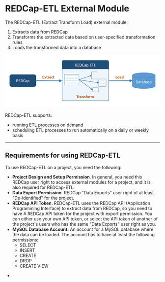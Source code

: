 REDCap-ETL External Module
=================================

The REDCap-ETL (Extract Transform Load) external module:

1. Extracts data from REDCap
2. Transforms the extracted data based on user-specified transformation rules
3. Loads the transformed data into a database

![REDCap-ETL](./resources/redcap-etl.png)


REDCap-ETL supports:

* running ETL processes on demand
* scheduling ETL processes to run automatically on a daily or weekly basis


---

Requirements for using REDCap-ETL
--------------------------------------

To use REDCap-ETL on a project, you need the following:

* **Project Design and Setup Permission**. In general, you need this REDCap user
    right to access external modules for a project,
    and it is also required for REDCap-ETL.
* **Data Export Permission**. REDCap "Data Exports" user right of at least
    "De-identified" for the project.
* **REDCap API Token**. REDCap-ETL uses the REDCap API (Application
    Programming Interface) to extract data from REDCap, so you need to have
    A REDCap API token for the project with export permission. You can either use your
    own API token, or select the API token of another of the project's users who
    has the same "Data Exports" user right as you.
* **MySQL Database Account.** An account for a MySQL database where the data can be loaded. The account has to
    have at least the following permissions:
    * SELECT
    * INSERT
    * CREATE
    * DROP
    * CREATE VIEW



-